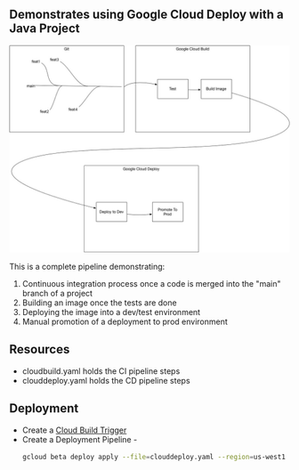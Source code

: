 ## Demonstrates using Google Cloud Deploy with a Java Project

![](artifacts/CloudDeploy.jpg)

This is a complete pipeline demonstrating:
1. Continuous integration process once a code is merged into the "main" branch of a project
2. Building an image once the tests are done
3. Deploying the image into a dev/test environment
4. Manual promotion of a deployment to prod environment

## Resources
- cloudbuild.yaml holds the CI pipeline steps
- clouddeploy.yaml holds the CD pipeline steps

## Deployment
- Create a [Cloud Build Trigger](https://cloud.google.com/build/docs/automating-builds/create-manage-triggers)
- Create a Deployment Pipeline -
    ```sh
    gcloud beta deploy apply --file=clouddeploy.yaml --region=us-west1
    ```
